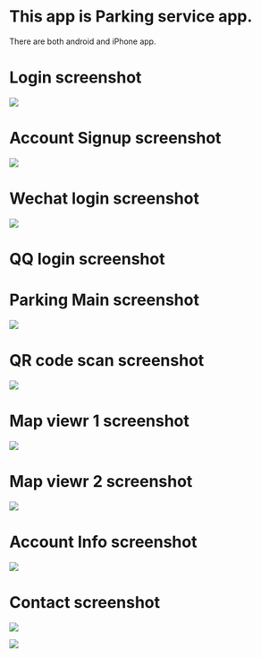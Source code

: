 This app is Parking service app.
================================
There are both android and iPhone app.

Login screenshot
================================
![](1.jpg)

Account Signup screenshot
================================

![](2.jpg)

Wechat login screenshot
================================

![](3.jpg)

QQ login screenshot
================================

Parking Main screenshot
================================
![](4.jpg)

QR code scan screenshot
================================
![](5.jpg)

Map viewr 1 screenshot
================================
![](6.jpg)


Map viewr 2 screenshot
================================
![](7.jpg)


Account Info screenshot
================================
![](8.jpg)


Contact screenshot
================================
![](9.jpg)


![](10.jpg)



